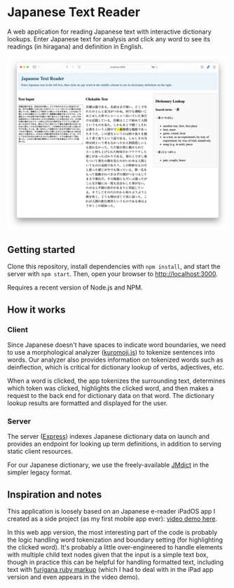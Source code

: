 # Japanese Text Reader

A web application for reading Japanese text with interactive dictionary lookups. Enter Japanese text for analysis and click any word to see its readings (in hiragana) and definition in English.

![Screenshot](screenshot.png)

## Getting started

Clone this repository, install dependencies with `npm install`, and start the server with `npm start`. Then, open your browser to <http://localhost:3000>.

Requires a recent version of Node.js and NPM.

## How it works

### Client

Since Japanese doesn't have spaces to indicate word boundaries, we need to use a morphological analyzer ([kuromoji.js](https://github.com/takuyaa/kuromoji.js)) to tokenize sentences into words. Our analyzer also provides information on tokenized words such as deinflection, which is critical for dictionary lookup of verbs, adjectives, etc.

When a word is clicked, the app tokenizes the surrounding text, determines which token was clicked, highlights the clicked word, and then makes a request to the back end for dictionary data on that word. The dictionary lookup results are formatted and displayed for the user.

### Server

The server ([Express](https://expressjs.com)) indexes Japanese dictionary data on launch and provides an endpoint for looking up term definitions, in addition to serving static client resources.

For our Japanese dictionary, we use the freely-available [JMdict](https://github.com/yomidevs/jmdict-yomitan) in the simpler legacy format.

## Inspiration and notes

This application is loosely based on an Japanese e-reader iPadOS app I created as a side project (as my first mobile app ever): [video demo here](https://www.youtube.com/watch?v=dIf7cS4Xd-w).

In this web app version, the most interesting part of the code is probably the logic handling word tokenization and boundary setting (for highlighting the clicked word). It's probably a little over-engineered to handle elements with multiple child text nodes given that the input is a simple text box, though in practice this can be helpful for handling formatted text, including text with [furigana ruby markup](https://en.wikipedia.org/wiki/Ruby_character#Markup_examples]) (which I had to deal with in the iPad app version and even appears in the video demo).
